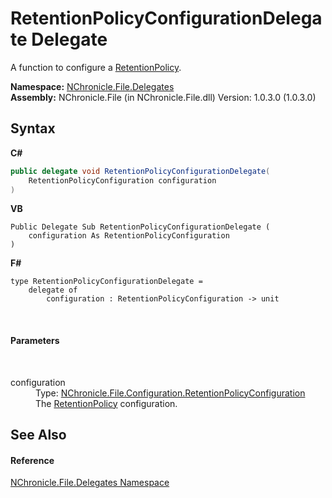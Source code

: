 # RetentionPolicyConfigurationDelegate Delegate
 

A function to configure a <a href="T_NChronicle_File_RetentionPolicy.md">RetentionPolicy</a>.

**Namespace:**&nbsp;<a href="N_NChronicle_File_Delegates.md">NChronicle.File.Delegates</a><br />**Assembly:**&nbsp;NChronicle.File (in NChronicle.File.dll) Version: 1.0.3.0 (1.0.3.0)

## Syntax

**C#**<br />
``` C#
public delegate void RetentionPolicyConfigurationDelegate(
	RetentionPolicyConfiguration configuration
)
```

**VB**<br />
``` VB
Public Delegate Sub RetentionPolicyConfigurationDelegate ( 
	configuration As RetentionPolicyConfiguration
)
```

**F#**<br />
``` F#
type RetentionPolicyConfigurationDelegate = 
    delegate of 
        configuration : RetentionPolicyConfiguration -> unit
```

<br />

#### Parameters
&nbsp;<dl><dt>configuration</dt><dd>Type: <a href="T_NChronicle_File_Configuration_RetentionPolicyConfiguration.md">NChronicle.File.Configuration.RetentionPolicyConfiguration</a><br />The <a href="T_NChronicle_File_RetentionPolicy.md">RetentionPolicy</a> configuration.</dd></dl>

## See Also


#### Reference
<a href="N_NChronicle_File_Delegates.md">NChronicle.File.Delegates Namespace</a><br />
